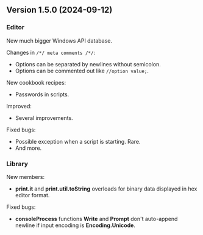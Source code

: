 ## Version 1.5.0 (2024-09-12)

### Editor
New much bigger Windows API database.

Changes in `/*/ meta comments /*/`:
- Options can be separated by newlines without semicolon.
- Options can be commented out like `//option value;`.

New cookbook recipes:
- Passwords in scripts.

Improved:
- Several improvements.

Fixed bugs:
- Possible exception when a script is starting. Rare.
- And more.

### Library
New members:
- **print.it** and **print.util.toString** overloads for binary data displayed in hex editor format.

Fixed bugs:
- **consoleProcess** functions **Write** and **Prompt** don't auto-append newline if input encoding is **Encoding.Unicode**.
